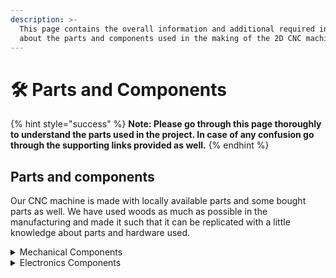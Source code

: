 ```yaml
---
description: >-
  This page contains the overall information and additional required information
  about the parts and components used in the making of the 2D CNC machine
---
```


# 🛠 Parts and Components

{% hint style="success" %}
**Note:  Please  go through this page thoroughly to understand the parts used in the project. In case of any confusion go through the supporting links provided as well.**
{% endhint %}

##

## Parts and components

Our CNC machine is made with locally available parts and some bought parts as well. We have used woods as much as possible in the manufacturing and made it such that it can be replicated with a little knowledge about parts and hardware used.

<details>

<summary>Mechanical Components</summary>

* Power Screw
* Gypsum screws

</details>

<details>

<summary>Electronics Components</summary>

* Stepper Motors
* Stepper Motor Drivers
* Arduino Uno Rev3
* Additional basic components

</details>
